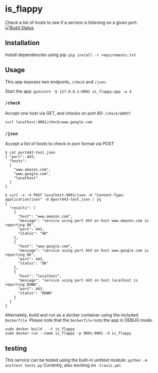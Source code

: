 # is_flappy
Check a list of hosts to see if a service is listening on a given port.
[![Build Status](https://travis-ci.com/maxdotdotg/is_flappy.svg?branch=master)](https://travis-ci.com/maxdotdotg/is_flappy)

## Installation
Install dependencies using pip: `pip install -r requirements.txt`

## Usage
This app exposes two endponts, `/check` and `/json`.

Start the app: `gunicorn -b 127.0.0.1:9001 is_flappy:app -w 4`

### `/check`
Accept one host via GET, and checks on port 80: `/check/$HOST`
```
curl localhost:9001/check/www.google.com
```

### `/json`
Accept a list of hosts to check in json format via POST
```
$ cat port443-test.json
{ "port": 443,
  "hosts":
  [
    "www.amazon.com",
    "www.google.com",
    "localhost"
  ]
}

$ curl -s -X POST localhost:9001/json -H "Content-Type: application/json" -d @port443-test.json | jq
{
  "results": [
    {
      "host": "www.amazon.com",
      "message": "service using port 443 on host www.amazon.com is reporting OK",
      "port": 443,
      "status": "OK"
    },
    {
      "host": "www.google.com",
      "message": "service using port 443 on host www.google.com is reporting OK",
      "port": 443,
      "status": "OK"
    },
    {
      "host": "localhost",
      "message": "service using port 443 on host localhost is reporting DOWN",
      "port": 443,
      "status": "DOWN"
    }
  ]
}

```

Alternately, build and run as a docker container using the included `Dockerfile`. Please note that the `Dockerfile` runs the app in DEBUG mode.
```
sudo docker build . -t is_flappy
sudo docker run --name is_flappy -p 9001:9001 -d is_flappy
```

## testing
This service can be tested using the built-in unittest module: `python -m unittest tests.py`
Currently, also working on `.travis.yml`
